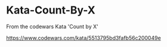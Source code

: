 # Kata-Count-By-X

From the codewars Kata 'Count by X'

https://www.codewars.com/kata/5513795bd3fafb56c200049e